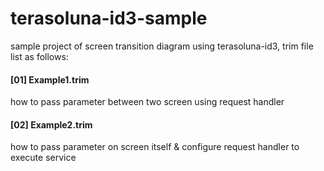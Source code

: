 # terasoluna-id3-sample
sample project of screen transition diagram using terasoluna-id3, trim file list as follows:
#### [01] Example1.trim
how to pass parameter between two screen using request handler
#### [02] Example2.trim
how to pass parameter on screen itself & configure request handler to execute service
